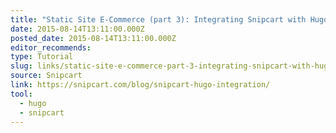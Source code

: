 ```yaml
---
title: "Static Site E-Commerce (part 3): Integrating Snipcart with Hugo"
date: 2015-08-14T13:11:00.000Z
posted_date: 2015-08-14T13:11:00.000Z
editor_recommends:
type: Tutorial
slug: links/static-site-e-commerce-part-3-integrating-snipcart-with-hugo
source: Snipcart
link: https://snipcart.com/blog/snipcart-hugo-integration/
tool:
  - hugo
  - snipcart
---
```





